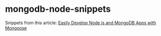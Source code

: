 # mongodb-node-snippets
Snippets from this article: [Easily Develop Node.js and MongoDB Apps with Mongoose](https://scotch.io/tutorials/using-mongoosejs-in-node-js-and-mongodb-applications)
